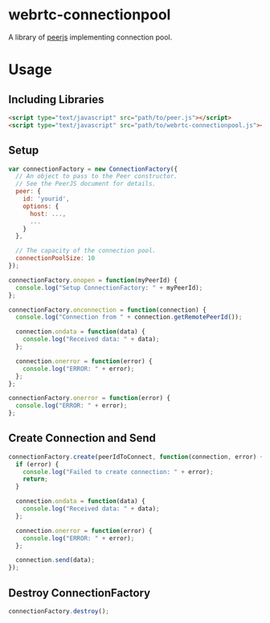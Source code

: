 webrtc-connectionpool
=================

A library of [peerjs](https://github.com/peers/peerjs) implementing connection pool.

# Usage

## Including Libraries
```html
<script type="text/javascript" src="path/to/peer.js"></script>
<script type="text/javascript" src="path/to/webrtc-connectionpool.js"></script>
```

## Setup
```javascript
var connectionFactory = new ConnectionFactory({
  // An object to pass to the Peer constructor.
  // See the PeerJS document for details.
  peer: {
    id: 'yourid',
    options: {
      host: ...,
      ...
    }
  },

  // The capacity of the connection pool.
  connectionPoolSize: 10 
});

connectionFactory.onopen = function(myPeerId) {
  console.log("Setup ConnectionFactory: " + myPeerId);
};

connectionFactory.onconnection = function(connection) {
  console.log("Connection from " + connection.getRemotePeerId());

  connection.ondata = function(data) {
    console.log("Received data: " + data);
  };

  connection.onerror = function(error) {
    console.log("ERROR: " + error);
  };
};

connectionFactory.onerror = function(error) {
  console.log("ERROR: " + error);
};
```

## Create Connection and Send
```javascript
connectionFactory.create(peerIdToConnect, function(connection, error) {
  if (error) {
    console.log("Failed to create connection: " + error);
    return;
  }

  connection.ondata = function(data) {
    console.log("Received data: " + data);
  };

  connection.onerror = function(error) {
    console.log("ERROR: " + error);
  };

  connection.send(data);
});
```

## Destroy ConnectionFactory
```javascript
connectionFactory.destroy();
```

